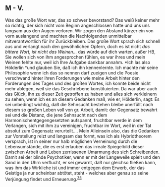 ## M - V.
Was das große Wort war, das so schwer bevorstand? Das weiß keiner mehr so richtig, der sich nicht vom Beginn angeschlossen hatte und uns uns langsam aus den Augen verloren. Wir zogen den Abstand kürzer ein von vorn auslangend und machten die Nachfolgenden unmittelbar mitverantwortlich für ihr Zurückbleiben. Das große Wort sprach sich schnell aus und verlangt nach den gewöhnlichen Opfern, doch es ist nicht *das bittere Wort, ist nicht das Weinen...* das würde auf dich warten, außer HB, Sie wollen sich von ihm angesprochen fühlen, es war ihres und mein Weinen fehlte nur, weil ich Ihre Aufgabe dankbar annahm. *Ich las also Hölderlin *und glauben Sie, daß ich ihn kennenlernte. Ich machte mir seine Philosophie wenn ich das so nennen darf zueigen und die Poesie verschwand hinter ihren Forderungen wie meine Arbeit hinter den Forderungen des Tages und des großen Wortes, ich konnte beide nicht mehr ablegen, weil sie das Geschriebene konstituierten. Da war aber auch das Glück, ihn zu dieser Zeit getroffen zu haben und alles sich verkleinern zu sehen, wenn ich es an diesem Gedanken maß, wie er, Hölderlin, sagt: Es sei unbedingt wichtig, daß die Sehnsucht bestehen bleibe unerfüllt nach diesem so großen Leben voll von gr. Arbeit, damit: der Gegensatz bewahrt sei und die Distanz, die jene Sehnsucht nach dem Harmonischentgegengesetzten aufspannt, fruchtbar werde in dem Verlangen, sich mit ihm zu vereinigen, fruchtbar im Wort, weil in der Tat absolut zum Gegensatz verurteilt.... Mein Alleinsein also, das die Gedanken zur Vorstellung reizt und langsam das formt, was ich als Hybridtheorem versprach, ist in seiner nur halb möglichen Verneinung durch die Lebensumstände, die es erst erlauben das irreale Spiegelbild dieser zwischen Arbeit und Leben zerrissenen Umarmung des sich Schreibenden. Damit sei der blinde Psychotiker, wenn er mit der Langeweile spielt und den Sand in den Uhrn verflucht, er sei gewarnt, daß nur gleichso fließen kann, was ihm das Wirkliche ist und immer entgegen dem Erwerb, der das Geistige ja nur scheinbar abtötet, steht - welches aber genau so seine Verjüngung findet und Erneuerung.<sup><a id="ffn35" href="#fn35" class="footnote">35</a></sup>   

